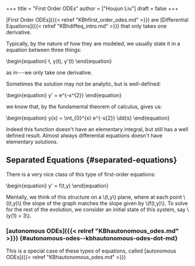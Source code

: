 +++
title = "First Order ODEs"
author = ["Houjun Liu"]
draft = false
+++

[First Order ODEs]({{< relref "KBhfirst_order_odes.md" >}}) are [Differential Equations]({{< relref "KBhdiffeq_intro.md" >}}) that only takes one derivative.

Typically, by the nature of how they are modeled, we usually state it in a equation between three things:

\begin{equation}
t, y(t), y'(t)
\end{equation}

as in---we only take one derivative.

Sometimes the solution may not be analytic, but is well-defined:

\begin{equation}
y' = e^{-x^{2}}
\end{equation}

we know that, by the fundamental theorem of calculus, gives us:

\begin{equation}
y(x) = \int\_{0}^{x} e^{-s{2}} \dd{s}
\end{equation}

Indeed this function doesn't have an elementary integral, but still has a well defined result. Almost always differential equations doesn't have elementary solutions.


## Separated Equations {#separated-equations}

There is a very nice class of this type of first-order equations:

\begin{equation}
y' = f(t,y)
\end{equation}

Mentally, we think of this structure on a \\(t,y\\) plane, where at each point \\((t,y)\\) the slope of the graph matches the slope given by \\(f(t,y)\\). To solve for the rest of the evolution, we consider an initial state of this system, say \\(y(1) = 3\\).


### [autonomous ODEs]({{< relref "KBhautonomous_odes.md" >}}) {#autonomous-odes--kbhautonomous-odes-dot-md}

This is a special case of these types of equations, called [autonomous ODEs]({{< relref "KBhautonomous_odes.md" >}})
